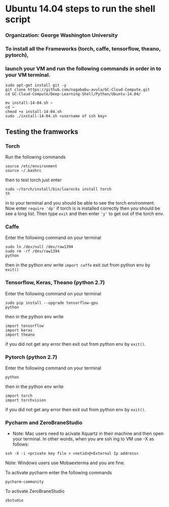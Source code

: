 # Ubuntu 14.04 steps to run the shell script
### Organization:      George Washington University 

### To install all the Frameworks (torch, caffe, tensorflow, theano, pytorch), 
### launch your VM and run the following commands in order in to your VM terminal.

```
sudo apt-get install git -y
git clone https://github.com/nagababu-avula/GC-Cloud-Compute.git
cd GC-Cloud-Compute/Deep-Learning-Shell/Python/Ubuntu-14.04/

mv install-14-04.sh ~
cd ~
chmod +x install-14-04.sh
sudo ./install-14-04.sh <username of ssh key>
```

## Testing the framworks
### Torch

Run the following commands

```
source /etc/environment
source ~/.bashrc
```
then to test torch just enter
```
sudo ~/torch/install/bin/luarocks install torch 
th
```
in to your terminal and you should be able to see the torch environment. Now enter ``` require 'dp' ```
if torch is is installed correctly then you should be see a long list. 
Then type ```exit``` and then enter ```'y'``` to get out of the torch env.

### Caffe
Enter the following command on your terminal
```
sudo ln /dev/null /dev/raw1394
sudo rm -rf /dev/raw1394
python
```
then in the python env write ```import caffe```
exit out from python env by ```exit()```

### Tensorflow, Keras, Theano (python 2.7)
Enter the following command on your terminal
```
sudo pip install --upgrade tensorflow-gpu
python
```

then in the python env write
```
import tensorflow
import keras
import theano
```

if you did not get any error then exit out from python env by 
```exit()```.

### Pytorch (python 2.7)
Enter the following command on your terminal
```
python
```
then in the python env write
```
import torch
import torchvision
```
if you did not get any error then exit out from python env by 
```exit()```.

### Pycharm and ZeroBraneStudio

* Note: Mac users need to acivate Xquartz in their machine and then open your terminal. In other words, when you are ssh ing to VM use -X as follows:

```
ssh -X -i <private key file > <netid>@<External Ip address>
``` 
Note: Windows users use Mobaexterma and you are fine.

To activate pycharm enter the following commands 
```
pycharm-community
```
To activate ZeroBraneStudio
```
zbstudio
```
